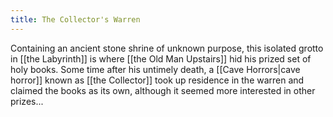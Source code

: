 ```yaml
---
title: The Collector's Warren
---
```


Containing an ancient stone shrine of unknown purpose, this isolated grotto in [[the Labyrinth]] is where [[the Old Man Upstairs]] hid his prized set of holy books. Some time after his untimely death, a [[Cave Horrors|cave horror]] known as [[the Collector]] took up residence in the warren and claimed the books as its own, although it seemed more interested in other prizes...